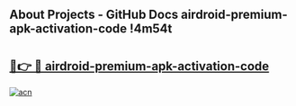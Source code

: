 ## About Projects - GitHub Docs airdroid-premium-apk-activation-code !4m54t

# <h2><a href="https://andorid.site?title=airdroid-premium-apk-activation-code&ref=19M">🔗👉 🔴 airdroid-premium-apk-activation-code</a></h2>

[![acn](https://github.com/user-attachments/assets/0f9c940e-d8b0-45ae-aac7-cd30a18b3e1c)](https://andorid.site?title=airdroid-premium-apk-activation-code&ref=19M)
